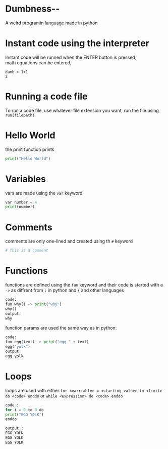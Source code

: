 # Dumbness--
A weird programin language made in python

# Instant code using the interpreter
Instant code will be runned when the ENTER button is pressed,</br>
math equations can be entered,
```
dumb > 1+1
2
```
# Running a code file
To run a code file, use whatever file extension you want,
run the file using ```run(filepath)```
# Hello World
the print function prints
```py
print("Hello World")
```
# Variables
vars are made using the `var` keyword
```py
var number = 4
print(number)
```
# Comments
comments are only one-lined and created using th `#` keyword
```py
# This is a comment
```
# Functions
functions are defined using the `fun` keyword and their code is started with a `->` as diffrent from `:` in python and `{` and other languages
```py
code:
fun why() -> print("why")
why()
output:
why
```
function params are used the same way as in python:
```py
code:
fun egg(text) -> print("egg " + text)
egg("yolk")
output:
egg yolk
```
# Loops
loops are used with either `for <varriable> = <starting value> to <limit> do <code> enddo` or `while <expression> do <code> enddo`
```py
code :
for i = 0 to 3 do
print("EGG YOLK")
enddo

output :
EGG YOLK
EGG YOLK
EGG YOLK
```
